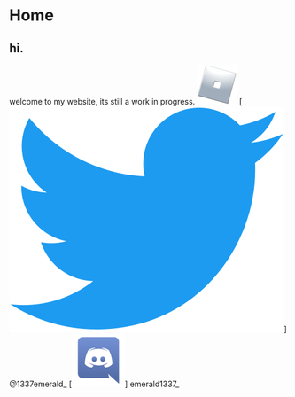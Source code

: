 # Home
## hi.
welcome to my website, its still a work in progress.
[<img src="rblxicon.png">]([https://www.roblox.com/users/3377977629/profile])
[<img src="twitter.svg">] @1337emerald_
[<img src="discord.png">] emerald1337_
